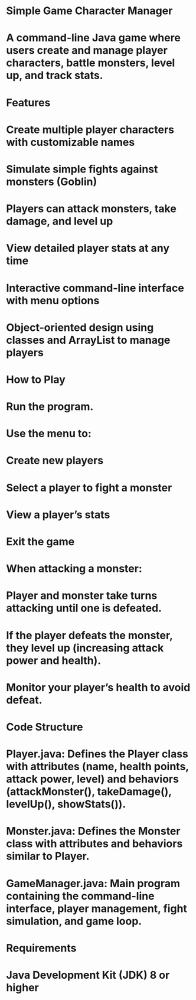 # Simple Game Character Manager
# A command-line Java game where users create and manage player characters, battle monsters, level up, and track stats.

# Features
# Create multiple player characters with customizable names

# Simulate simple fights against monsters (Goblin)

# Players can attack monsters, take damage, and level up

# View detailed player stats at any time

# Interactive command-line interface with menu options

# Object-oriented design using classes and ArrayList to manage players

# How to Play
# Run the program.

# Use the menu to:

# Create new players

# Select a player to fight a monster

# View a player’s stats

# Exit the game

# When attacking a monster:

# Player and monster take turns attacking until one is defeated.

# If the player defeats the monster, they level up (increasing attack power and health).

# Monitor your player’s health to avoid defeat.

# Code Structure
# Player.java: Defines the Player class with attributes (name, health points, attack power, level) and behaviors (attackMonster(), takeDamage(), levelUp(), showStats()).

# Monster.java: Defines the Monster class with attributes and behaviors similar to Player.

# GameManager.java: Main program containing the command-line interface, player management, fight simulation, and game loop.

# Requirements
# Java Development Kit (JDK) 8 or higher
